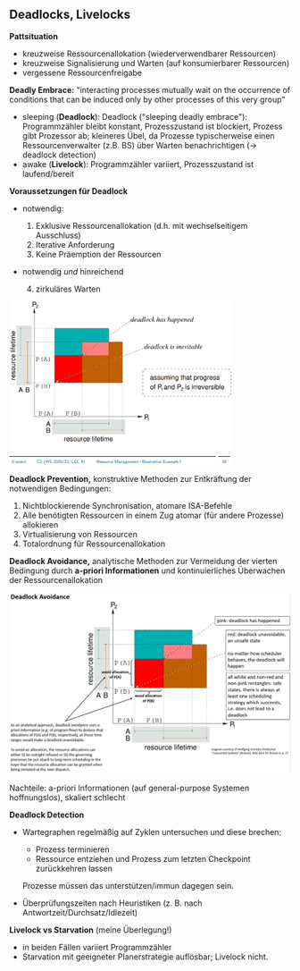 ## Deadlocks, Livelocks

**Pattsituation**

- kreuzweise Ressourcenallokation (wiederverwendbarer Ressourcen)
- kreuzweise Signalisierung und Warten (auf konsumierbarer Ressourcen)
- vergessene Ressourcenfreigabe

**Deadly Embrace:** "interacting processes mutually wait on the occurrence of conditions that can be induced only by other processes of this very group"

- sleeping (**Deadlock**): Deadlock ("sleeping deadly embrace"): Programmzähler bleibt konstant, Prozesszustand ist blockiert, Prozess gibt Prozessor ab; kleineres Übel, da Prozesse typischerweise einen Ressourcenverwalter (z.B. BS) über Warten benachrichtigen (→ deadlock detection)
- awake (**Livelock**): Programmzähler variiert, Prozesszustand ist laufend/bereit

**Voraussetzungen für Deadlock**

- notwendig:

  1. Exklusive Ressourcenallokation (d.h. mit wechselseitigem Ausschluss)
  2. Iterative Anforderung
  3. Keine Präemption der Ressourcen
- notwendig *und* hinreichend

  4. zirkuläres Warten

<img src="./media/_nice_slide-lec9-progress-space.png" width="400" />

**Deadlock Prevention,** konstruktive Methoden zur Entkräftung der notwendigen Bedingungen:

1. Nichtblockierende Synchronisation, atomare ISA-Befehle
2. Alle benötigten Ressourcen in einem Zug atomar (für andere Prozesse) allokieren
3. Virtualisierung von Ressourcen
4. Totalordnung für Ressourcenallokation

**Deadlock Avoidance,** analytische Methoden zur Vermeidung der vierten Bedingung durch **a-priori Informationen** und kontinuierliches Überwachen der Ressourcenallokation

![](./media/deadlock-avoidance-diagram.png)

Nachteile: a-priori Informationen (auf general-purpose Systemen hoffnungslos), skaliert schlecht

**Deadlock Detection**

- Wartegraphen regelmäßig auf Zyklen untersuchen und diese brechen:
  - Prozess terminieren
  - Ressource entziehen und Prozess zum letzten Checkpoint zurückkehren lassen

  Prozesse müssen das unterstützen/immun dagegen sein.
- Überprüfungszeiten nach Heuristiken (z. B. nach Antwortzeit/Durchsatz/Idlezeit)

**Livelock vs Starvation** (meine Überlegung!)

- in beiden Fällen variiert Programmzähler
- Starvation mit geeigneter Planerstrategie auflösbar; Livelock nicht.